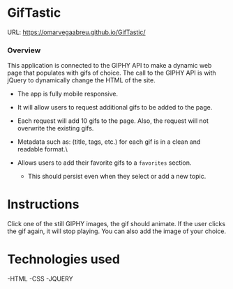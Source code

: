 # GifTastic

URL: https://omarvegaabreu.github.io/GifTastic/

### Overview

This application is connected to the GIPHY API to make a dynamic web page that populates with gifs of choice. The call to the GIPHY API is with jQuery to dynamically change the HTML of the site.

- The app is fully mobile responsive.

- It will allow users to request additional gifs to be added to the page.

- Each request will add 10 gifs to the page. Also, the request will not overwrite the existing gifs.

- Metadata such as: (title, tags, etc.) for each gif is in a clean and readable format.\

- Allows users to add their favorite gifs to a `favorites` section.
  - This should persist even when they select or add a new topic.

# Instructions

Click one of the still GIPHY images, the gif should animate. If the user clicks the gif again, it will stop playing. You can also add the image of your choice.

# Technologies used

-HTML
-CSS
-JQUERY
